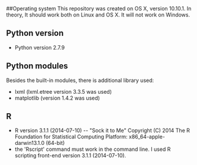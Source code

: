 ##Operating system
This repository was created on OS X, version 10.10.1. In theory, It should
work both on Linux and OS X. It will not work on Windows.

## Python version
* Python version 2.7.9

## Python modules
Besides the built-in modules, there is additional library used:
* lxml (lxml.etree version 3.3.5 was used)
* matplotlib (version 1.4.2 was used)

## R
* R version 3.1.1 (2014-07-10) -- "Sock it to Me"
Copyright (C) 2014 The R Foundation for Statistical Computing
Platform: x86_64-apple-darwin13.1.0 (64-bit)
* the 'Rscript' command must work in the command line. I used
R scripting front-end version 3.1.1 (2014-07-10).
